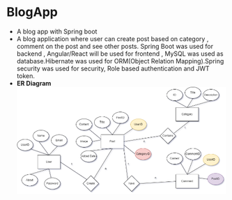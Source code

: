 # BlogApp
- A blog app with Spring boot
- A blog application where user can create post based on category , comment on the post and see other posts.
Spring Boot was used for backend , Angular/React will be used for frontend , MySQL was used as database.Hibernate was used for ORM(Object Relation Mapping).Spring security was used for security, Role based authentication and JWT token.
- **ER Diagram**
![ER Diagram](/BlogBackend/images/BlogAppDiagram.drawio.png)
